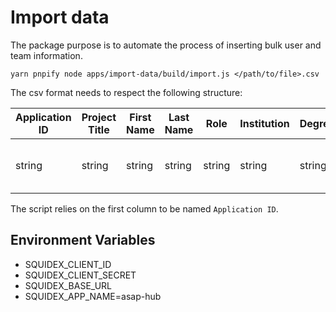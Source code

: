 # Import data

The package purpose is to automate the process of inserting bulk user and team information.

`yarn pnpify node apps/import-data/build/import.js </path/to/file>.csv`

The csv format needs to respect the following structure:

| Application ID | Project Title | First Name | Last Name | Role   | Institution | Degree | Job Title | N/A    | Email  | ORCID                               |
| -------------- | ------------- | ---------- | --------- | ------ | ----------- | ------ | --------- | ------ | ------ | ----------------------------------- |
| string         | string        | string     | string    | string | string      | string | string    | string | string | \*\*\*\*-\*\*\*\*-\*\*\*\*-\*\*\*\* |

The script relies on the first column to be named `Application ID`.

## Environment Variables

- SQUIDEX_CLIENT_ID
- SQUIDEX_CLIENT_SECRET
- SQUIDEX_BASE_URL
- SQUIDEX_APP_NAME=asap-hub

